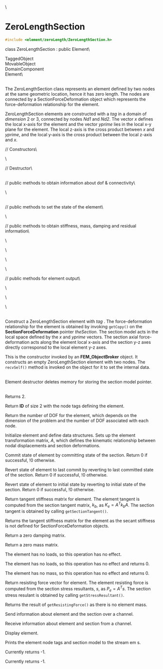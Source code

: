\
# ZeroLengthSection 

```cpp
#include <element/zeroLength/ZeroLengthSection.h>
```

class ZeroLengthSection : public Element\

TaggedObject\
MovableObject\
DomainComponent\
Element\

\
The ZeroLengthSection class represents an element defined by two nodes
at the same geometric location, hence it has zero length. The nodes are
connected by a SectionForceDeformation object which represents the
force-deformation relationship for the element.

ZeroLengthSection elements are constructed with a *tag* in a domain of
*dimension* 2 or 3, connected by nodes *Nd1* and *Nd2*. The vector *x*
defines the local x-axis for the element and the vector *yprime* lies in
the local x-y plane for the element. The local z-axis is the cross
product between *x* and *yprime*, and the local y-axis is the cross
product between the local z-axis and *x*.

// Constructors\

\

// Destructor\

\
// public methods to obtain information about dof & connectivity\

\

\
// public methods to set the state of the element\

\

// public methods to obtain stiffness, mass, damping and residual
information\

\

\

\

\

// public methods for element output\

\

\

\

\
Construct a ZeroLengthSection element with *tag* . The force-deformation
relationship for the element is obtained by invoking `getCopy()` on the
**SectionForceDeformation** pointer *theSection*. The section model acts
in the local space defined by the *x* and *yprime* vectors. The section
axial force-deformation acts along the element local x-axis and the
section y-z axes directly corresponsd to the local element y-z axes.

This is the constructor invoked by an **FEM_ObjectBroker** object. It
constructs an empty ZeroLengthSection element with two nodes. The
`recvSelf()` method is invoked on the object for it to set the internal
data.

\
Element destructor deletes memory for storing the section model
pointer.

\
Returns 2.

Return **ID** of size $2$ with the node tags defining the element.

Return the number of DOF for the element, which depends on the dimension
of the problem and the number of DOF associated with each node.

Initialize element and define data structures. Sets up the element
transformation matrix, $A$, which defines the kinematic relationship
between nodal displacements and section deformations.

Commit state of element by committing state of the section. Return 0 if
successful, !0 otherwise.

Revert state of element to last commit by reverting to last committed
state of the section. Return 0 if successful, !0 otherwise.

Revert state of element to initial state by reverting to initial state
of the section. Return 0 if successful, !0 otherwise.

Return tangent stiffness matrix for element. The element tangent is
computed from the section tangent matrix, $k_b$, as $K_e = A^T k_b A$.
The section tangent is obtained by calling `getSectionTangent()`.

Returns the tangent stiffness matrix for the element as the secant
stiffness is not defined for SectionForceDeformation objects.

Return a zero damping matrix.

Return a zero mass matrix.

The element has no loads, so this operation has no effect.

The element has no loads, so this operation has no effect and returns
0.

The element has no mass, so this operation has no effect and returns 0.

Return resisting force vector for element. The element resisting force
is computed from the section stress resultants, $s$, as $P_e = A^T s$.
The section stress resulant is obtained by calling
`getStressResultant()`.

Returns the result of `getResistingForce()` as there is no element
mass.

Send information about element and the section over a channel.

Receive information about element and section from a channel.

Display element.

Prints the element node tags and section model to the stream em s.

Currently returns -1.

Currently returns -1.
